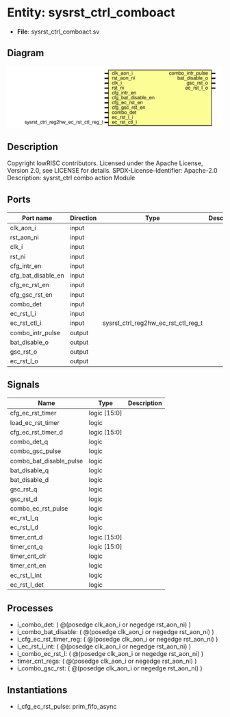 # Entity: sysrst_ctrl_comboact

- **File**: sysrst_ctrl_comboact.sv
## Diagram

![Diagram](sysrst_ctrl_comboact.svg "Diagram")
## Description

Copyright lowRISC contributors.
 Licensed under the Apache License, Version 2.0, see LICENSE for details.
 SPDX-License-Identifier: Apache-2.0
 Description: sysrst_ctrl combo action Module
 
## Ports

| Port name          | Direction | Type                                | Description |
| ------------------ | --------- | ----------------------------------- | ----------- |
| clk_aon_i          | input     |                                     |             |
| rst_aon_ni         | input     |                                     |             |
| clk_i              | input     |                                     |             |
| rst_ni             | input     |                                     |             |
| cfg_intr_en        | input     |                                     |             |
| cfg_bat_disable_en | input     |                                     |             |
| cfg_ec_rst_en      | input     |                                     |             |
| cfg_gsc_rst_en     | input     |                                     |             |
| combo_det          | input     |                                     |             |
| ec_rst_l_i         | input     |                                     |             |
| ec_rst_ctl_i       | input     | sysrst_ctrl_reg2hw_ec_rst_ctl_reg_t |             |
| combo_intr_pulse   | output    |                                     |             |
| bat_disable_o      | output    |                                     |             |
| gsc_rst_o          | output    |                                     |             |
| ec_rst_l_o         | output    |                                     |             |
## Signals

| Name                    | Type         | Description |
| ----------------------- | ------------ | ----------- |
| cfg_ec_rst_timer        | logic [15:0] |             |
| load_ec_rst_timer       | logic        |             |
| cfg_ec_rst_timer_d      | logic [15:0] |             |
| combo_det_q             | logic        |             |
| combo_gsc_pulse         | logic        |             |
| combo_bat_disable_pulse | logic        |             |
| bat_disable_q           | logic        |             |
| bat_disable_d           | logic        |             |
| gsc_rst_q               | logic        |             |
| gsc_rst_d               | logic        |             |
| combo_ec_rst_pulse      | logic        |             |
| ec_rst_l_q              | logic        |             |
| ec_rst_l_d              | logic        |             |
| timer_cnt_d             | logic [15:0] |             |
| timer_cnt_q             | logic [15:0] |             |
| timer_cnt_clr           | logic        |             |
| timer_cnt_en            | logic        |             |
| ec_rst_l_int            | logic        |             |
| ec_rst_l_det            | logic        |             |
## Processes
- i_combo_det: ( @(posedge clk_aon_i or negedge rst_aon_ni) )
- i_combo_bat_disable: ( @(posedge clk_aon_i or negedge rst_aon_ni) )
- i_cfg_ec_rst_timer_reg: ( @(posedge clk_aon_i or negedge rst_aon_ni) )
- i_ec_rst_l_int: ( @(posedge clk_aon_i or negedge rst_aon_ni) )
- i_combo_ec_rst_l: ( @(posedge clk_aon_i or negedge rst_aon_ni) )
- timer_cnt_regs: ( @(posedge clk_aon_i or negedge rst_aon_ni) )
- i_combo_gsc_rst: ( @(posedge clk_aon_i or negedge rst_aon_ni) )
## Instantiations

- i_cfg_ec_rst_pulse: prim_fifo_async

